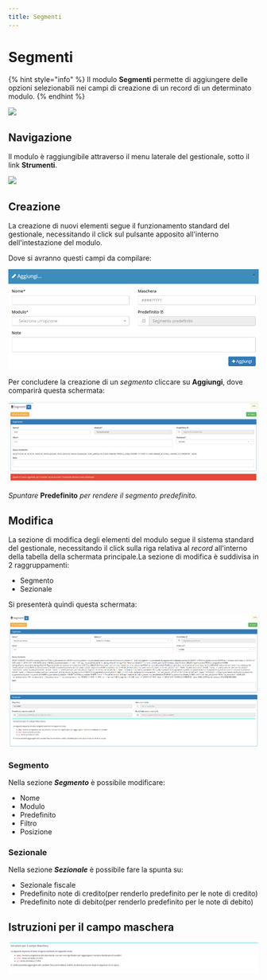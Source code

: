 ```yaml
---
title: Segmenti
---
```


# Segmenti

{% hint style="info" %}
Il modulo **Segmenti** permette di aggiungere delle opzioni selezionabili nei campi di creazione di un record di un determinato modulo.
{% endhint %}

![](https://firebasestorage.googleapis.com/v0/b/gitbook-x-prod.appspot.com/o/spaces%2F-LZJeLg23eVDvrCv74U7-887967055%2Fuploads%2F7emicrlOBkQjrLV89Zkz%2Ffile.png?alt=media)

## Navigazione

Il modulo è raggiungibile attraverso il menu laterale del gestionale, sotto il link **Strumenti**.

![](https://firebasestorage.googleapis.com/v0/b/gitbook-x-prod.appspot.com/o/spaces%2F-LZJeLg23eVDvrCv74U7-887967055%2Fuploads%2FuC83LDqWdUrAPLJksXXc%2Ffile.png?alt=media)

## Creazione

La creazione di nuovi elementi segue il funzionamento standard del gestionale, necessitando il click sul pulsante apposito all'interno dell'intestazione del modulo.

Dove si avranno questi campi da compilare:

![Screenshot creazione segmenti ](../../.gitbook/assets/aggiungeresegmenti.PNG)

Per concludere la creazione di un _segmento_ cliccare su  **Aggiungi**, dove comparirà questa schermata:

![Screenshot creazione segmento](../../.gitbook/assets/creazionesegmento.PNG)

_Spuntare_ **Predefinito** _per rendere il segmento predefinito._

## Modifica

La sezione di modifica degli elementi del modulo segue il sistema standard del gestionale, necessitando il click sulla riga relativa al _record_ all'interno della tabella della schermata principale.La sezione di modifica è suddivisa in 2 raggruppamenti:

* Segmento
* Sezionale

Si presenterà quindi questa schermata:

![Screenshot modifica segmento](../../.gitbook/assets/modificasegmenti.PNG)

### Segmento

Nella sezione _**Segmento**_ è possibile modificare:

* Nome
* Modulo
* Predefinito
* Filtro
* Posizione

### Sezionale

Nella sezione _**Sezionale**_ è possibile fare la spunta su:

* Sezionale fiscale
* Predefinito note di credito(per renderlo predefinito per le note di credito)
* Predefinito note di debito(per renderlo predefinito per le note di debito)

## Istruzioni per il campo maschera

![Screenshot istruzioni per il campo maschera](../../.gitbook/assets/istruzionimaschera.PNG)
